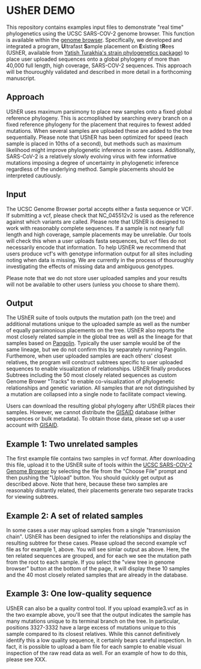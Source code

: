 # **UShER DEMO**
This repository contains examples input files to demonstrate "real time" phylogenetics using the UCSC SARS-COV-2 genome browser. This function is available within the [genome browser](www.xxx.com). Specifically, we developed and integrated a program, **U**ltrafast **S**ample placement on **E**xisting t**R**ees (UShER, available from [Yatish Turakhia's strain phylogenetics package](https://github.com/yatisht/strain_phylogenetics)) to place user uploaded sequences onto a global phylogeny of more than 40,000 full length, high coverage, SARS-COV-2 sequences. This approach will be thouroughly validated and described in more detail in a forthcoming manuscript. 

## **Approach**
UShER uses maximum parsimony to place new samples onto a fixed global reference phylogeny. This is accmoplished by searching every branch on a fixed reference phylogeny for the placement that requires to fewest added mutations. When several samples are uploaded these are added to the tree sequentially. Please note that UShER has been optimized for speed (each sample is placed in 10ths of a second), but methods such as maximum likelihood might improve phylogenetic inference in some cases. Additionally, SARS-CoV-2 is a relatively slowly evolving virus with few informative mutations imposing a degree of uncertainty in phylogenetic inference regardless of the underlying method. Sample placements should be interpreted cautiously. 

## **Input**
The UCSC Genome Browser portal accepts either a fasta sequence or VCF. If submitting a vcf, please check that NC_045512v2 is used as the reference against which variants are called. Please note that UShER is designed to work with reasonably complete sequences. If a sample is not nearly full length and high coverage, sample placements may be unreliable. Our tools will check this when a user uploads fasta sequences, but vcf files do not necessarily encode that information. To help UShER we recommend that users produce vcf's with genotype information output for all sites including noting when data is missing. We are currently in the process of thouroughly investigating the effects of missing data and ambiguous genotypes. 

Please note that we do not store user uploaded samples and your results will not be available to other users (unless you choose to share them). 

## **Output**
The UShER suite of tools outputs the mutation path (on the tree) and additional mutations unique to the uploaded sample as well as the number of equally parsimonious placements on the tree. UShER also reports the most closely related sample in the global tree as well as the lineage for that samples based on [Pangolin](https://github.com/cov-lineages/pangolin). Typically the user sample would be of the same lineage, but we do not confirm this by separately running Pangolin. Furthemore, when user uploaded samples are each others' closest relatives, the program will construct subtrees specific to user uploaded sequences to enable visualization of relationships. UShER finally produces Subtrees including the 50 most closely related sequences as custom Genome Brower "Tracks" to enable co-visualization of phylogenetic relationships and genetic variation. All samples that are not distinguished by a mutation are collapsed into a single node to facilitate compact viewing. 

Users can download the resulting global phylogeny after UShER places their samples. However, we cannot distribute the [GISAID](https://www.gisaid.org/) database (either sequences or bulk metadata). To obtain those data, please set up a user account with [GISAID](https://www.gisaid.org/). 

## **Example 1: Two unrelated samples**
The first example file contains two samples in vcf format. After downloading this file, upload it to the UShER suite of tools within the [UCSC SARS-COV-2 Genome Browser](www.XXX.com) by selecting the file from the "Choose File" prompt and then pushing the "Upload" button. You should quickly get output as described above. Note that here, because these two samples are reasonably distantly related, their placements generate two separate tracks for viewing subtrees. 

## **Example 2: A set of related samples**
In some cases a user may upload samples from a single "transmission chain". UShER has been designed to infer the relationships and display the resulting subtree for these cases. Please upload the second example vcf file as for example 1, above. You will see simlar output as above. Here, the ten related sequences are grouped, and for each we see the mutation path from the root to each sample. If you select the "view tree in genome browser" button at the bottom of the page, it will display these 10 samples and the 40 most closely related samples that are already in the database. 

## **Example 3: One low-quality sequence** 
UShER can also be a quality control tool. If you upload example3.vcf as in the two example above, you'll see that the output indicates the sample has many mutations unique to its terminal branch on the tree. In particular, positions 3327-3332 have a large excess of mutations unique to this sample compared to its closest relatives. While this cannot definitively identify this a low quality sequence, it certainly bears careful inspection. In fact, it is possible to upload a bam file for each sample to enable visual inspection of the raw read data as well. For an example of how to do this, please see XXX. 

